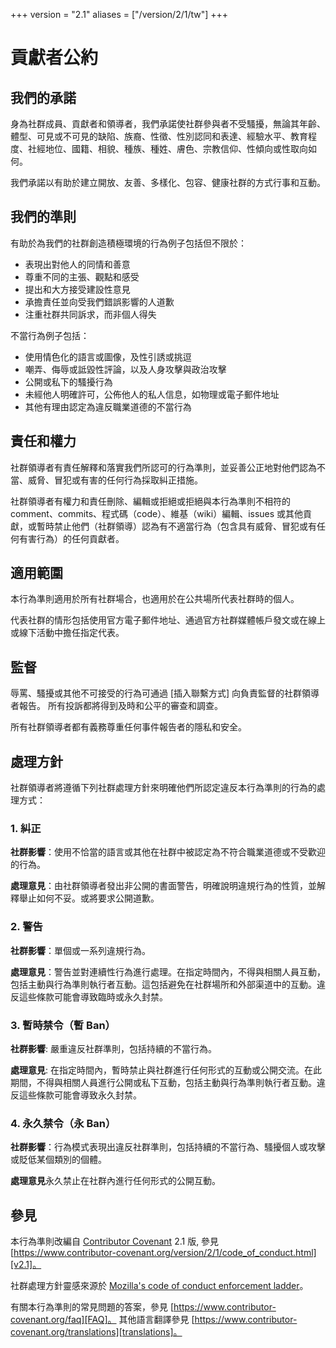 +++
version = "2.1"
aliases = ["/version/2/1/tw"]
+++

# 貢獻者公約

## 我們的承諾

身為社群成員、貢獻者和領導者，我們承諾使社群參與者不受騷擾，無論其年齡、體型、可見或不可見的缺陷、族裔、性徵、性別認同和表達、經驗水平、教育程度、社經地位、國籍、相貌、種族、種姓、膚色、宗教信仰、性傾向或性取向如何。

我們承諾以有助於建立開放、友善、多樣化、包容、健康社群的方式行事和互動。

## 我們的準則

有助於為我們的社群創造積極環境的行為例子包括但不限於：

* 表現出對他人的同情和善意
* 尊重不同的主張、觀點和感受
* 提出和大方接受建設性意見
* 承擔責任並向受我們錯誤影響的人道歉
* 注重社群共同訴求，而非個人得失

不當行為例子包括：

* 使用情色化的語言或圖像，及性引誘或挑逗
* 嘲弄、侮辱或詆毀性評論，以及人身攻擊與政治攻擊
* 公開或私下的騷擾行為
* 未經他人明確許可，公佈他人的私人信息，如物理或電子郵件地址
* 其他有理由認定為違反職業道德的不當行為

## 責任和權力

社群領導者有責任解釋和落實我們所認可的行為準則，並妥善公正地對他們認為不當、威脅、冒犯或有害的任何行為採取糾正措施。

社群領導者有權力和責任刪除、編輯或拒絕或拒絕與本行為準則不相符的 comment、commits、程式碼（code）、維基（wiki）編輯、issues 或其他貢獻，或暫時禁止他們（社群領導）認為有不適當行為（包含具有威脅、冒犯或有任何有害行為）的任何貢獻者。

## 適用範圍

本行為準則適用於所有社群場合，也適用於在公共場所代表社群時的個人。

代表社群的情形包括使用官方電子郵件地址、通過官方社群媒體帳戶發文或在線上或線下活動中擔任指定代表。

## 監督

辱罵、騷擾或其他不可接受的行為可通過 [插入聯繫方式] 向負責監督的社群領導者報告。
所有投訴都將得到及時和公平的審查和調查。

所有社群領導者都有義務尊重任何事件報告者的隱私和安全。

## 處理方針

社群領導者將遵循下列社群處理方針來明確他們所認定違反本行為準則的行為的處理方式：

### 1. 糾正

**社群影響**：使用不恰當的語言或其他在社群中被認定為不符合職業道德或不受歡迎的行為。

**處理意見**：由社群領導者發出非公開的書面警告，明確說明違規行為的性質，並解釋舉止如何不妥。或將要求公開道歉。

### 2. 警告

**社群影響**：單個或一系列違規行為。

**處理意見**：警告並對連續性行為進行處理。在指定時間內，不得與相關人員互動，包括主動與行為準則執行者互動。這包括避免在社群場所和外部渠道中的互動。違反這些條款可能會導致臨時或永久封禁。

### 3. 暫時禁令（暫 Ban）

**社群影響**: 嚴重違反社群準則，包括持續的不當行為。

**處理意見**: 在指定時間內，暫時禁止與社群進行任何形式的互動或公開交流。在此期間，不得與相關人員進行公開或私下互動，包括主動與行為準則執行者互動。違反這些條款可能會導致永久封禁。

### 4. 永久禁令（永 Ban）

**社群影響**：行為模式表現出違反社群準則，包括持續的不當行為、騷擾個人或攻擊或貶低某個類別的個體。

**處理意見**永久禁止在社群內進行任何形式的公開互動。

## 參見

本行為準則改編自 [Contributor Covenant][homepage] 2.1 版, 參見 [https://www.contributor-covenant.org/version/2/1/code_of_conduct.html][v2.1]。

社群處理方針靈感來源於 [Mozilla's code of conduct enforcement ladder][Mozilla CoC]。

有關本行為準則的常見問題的答案，參見 [https://www.contributor-covenant.org/faq][FAQ]。
其他語言翻譯參見 [https://www.contributor-covenant.org/translations][translations]。

[homepage]: https://www.contributor-covenant.org
[v2.1]: https://www.contributor-covenant.org/version/2/1/code_of_conduct.html
[Mozilla CoC]: https://github.com/mozilla/diversity
[FAQ]: https://www.contributor-covenant.org/faq
[translations]: https://www.contributor-covenant.org/translations
